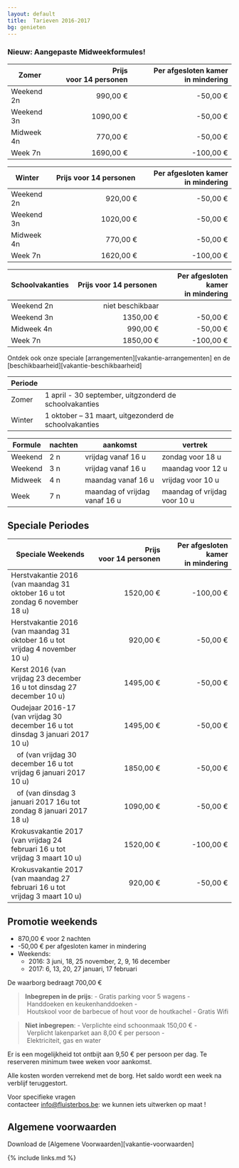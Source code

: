 ```yaml
---
layout: default
title:  Tarieven 2016-2017
bg: genieten 
---
```


### Nieuw: Aangepaste Midweekformules!


|Zomer      | Prijs voor 14 personen | Per afgesloten kamer in mindering
|-----------|-----------------------:|---------------------------:
|Weekend 2n |   990,00&nbsp;€        |  -50,00&nbsp;€
|Weekend 3n |  1090,00&nbsp;€        |  -50,00&nbsp;€
|Midweek 4n |   770,00&nbsp;€        |  -50,00&nbsp;€
|Week 7n    |  1690,00&nbsp;€        | -100,00&nbsp;€

|Winter     | Prijs voor 14 personen | Per afgesloten kamer in mindering
|-----------|-----------------------:|---------------------------:
|Weekend 2n |   920,00&nbsp;€        |  -50,00&nbsp;€
|Weekend 3n |  1020,00&nbsp;€        |  -50,00&nbsp;€
|Midweek 4n |   770,00&nbsp;€        |  -50,00&nbsp;€
|Week 7n    |  1620,00&nbsp;€        | -100,00&nbsp;€

|Schoolvakanties | Prijs voor 14 personen | Per afgesloten kamer in mindering
|-----------|-----------------------:|---------------------------:
|Weekend 2n |   niet beschikbaar     | 
|Weekend 3n |  1350,00&nbsp;€        |  -50,00&nbsp;€
|Midweek 4n |   990,00&nbsp;€        |  -50,00&nbsp;€
|Week 7n    |  1850,00&nbsp;€        | -100,00&nbsp;€

Ontdek ook onze speciale [arrangementen][vakantie-arrangementen] en de [beschikbaarheid][vakantie-beschikbaarheid]

|Periode ||
|------- |-------------
|Zomer   |  1 april - 30 september, uitgzonderd de schoolvakanties            
|Winter  |  1 oktober – 31 maart, uitgezonderd de schoolvakanties 

|Formule          | nachten | aankomst                                | vertrek
|-----------------|---------|-----------------------------------------|-----------------------------------
|Weekend          | 2 n     | vrijdag vanaf&nbsp;16&nbsp;u            | zondag voor&nbsp;18&nbsp;u
|Weekend          | 3 n     | vrijdag vanaf&nbsp;16&nbsp;u            | maandag voor&nbsp;12&nbsp;u
|Midweek          | 4 n     | maandag vanaf&nbsp;16&nbsp;u            | vrijdag voor&nbsp;10&nbsp;u
|Week             | 7 n     | maandag of vrijdag vanaf&nbsp;16&nbsp;u | maandag of vrijdag  voor&nbsp;10&nbsp;u


## Speciale Periodes

|Speciale Weekends         | Prijs voor 14 personen                                       | Per afgesloten kamer in mindering
|--------------------------|-------------------------------------------------------------:|----------------------------------:
|Herstvakantie 2016 (van maandag 31 oktober 16&nbsp;u tot zondag 6 november 18&nbsp;u)    | 1520,00&nbsp;€ | -100,00&nbsp;€
|Herstvakantie 2016 (van maandag 31 oktober 16&nbsp;u tot vrijdag 4 november 10&nbsp;u)   |  920,00&nbsp;€ |  -50,00&nbsp;€
|Kerst 2016 (van vrijdag 23 december 16&nbsp;u tot dinsdag 27 december 10&nbsp;u)         | 1495,00&nbsp;€ |  -50,00&nbsp;€
|Oudejaar 2016-17 (van vrijdag 30 december 16&nbsp;u tot dinsdag 3 januari 2017 10&nbsp;u)| 1495,00&nbsp;€ |  -50,00&nbsp;€
|&nbsp;&nbsp; of (van vrijdag 30 december 16&nbsp;u tot vrijdag 6 januari 2017 10&nbsp;u) | 1850,00&nbsp;€ |  -50,00&nbsp;€
|&nbsp;&nbsp; of (van dinsdag 3 januari 2017 16u tot zondag 8 januari 2017 18&nbsp;u)     | 1090,00&nbsp;€ |  -50,00&nbsp;€
|Krokusvakantie 2017 (van vrijdag 24 februari 16&nbsp;u tot vrijdag 3 maart 10&nbsp;u)    | 1520,00&nbsp;€ | -100,00&nbsp;€
|Krokusvakantie 2017 (van maandag 27 februari 16&nbsp;u tot vrijdag 3 maart 10&nbsp;u)    |  920,00&nbsp;€ |  -50,00&nbsp;€

## Promotie weekends

* 870,00&nbsp;€ voor 2 nachten
* -50,00&nbsp;€ per afgesloten kamer in mindering
* Weekends:
  * 2016: 3 juni, 18, 25 november, 2, 9, 16 december
  * 2017: 6, 13, 20, 27 januari, 17 februari


De waarborg bedraagt 700,00&nbsp;€

> **Inbegrepen in de prijs**: - Gratis parking voor 5 wagens - Handdoeken en keukenhanddoeken - Houtskool voor de barbecue of hout voor de houtkachel - Gratis Wifi

> **Niet inbegrepen**: - Verplichte eind schoonmaak 150,00&nbsp;€ - Verplicht lakenparket aan 8,00&nbsp;€ per persoon - Elektriciteit, gas en water

Er is een mogelijkheid tot ontbijt aan 9,50&nbsp;€ per persoon per dag. Te reserveren minimum twee weken voor aankomst.

Alle kosten worden verrekend met de borg. Het saldo wordt een week na verblijf teruggestort.

Voor specifieke vragen contacteer info@fluisterbos.be: we kunnen iets uitwerken op maat !

## Algemene voorwaarden
Download de [Algemene Voorwaarden][vakantie-voorwaarden]

{% include links.md %}

